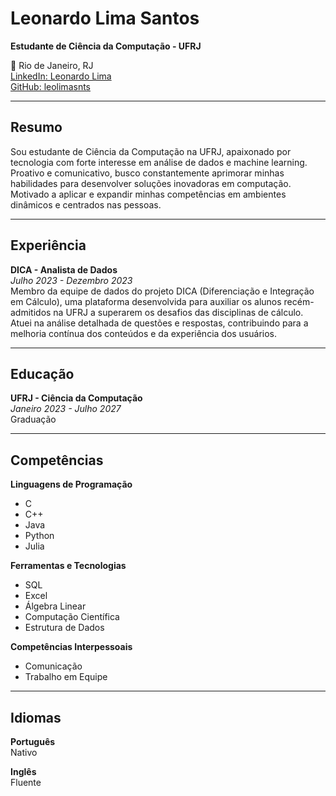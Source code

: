 # Leonardo Lima Santos

**Estudante de Ciência da Computação - UFRJ**

📍 Rio de Janeiro, RJ  
[LinkedIn: Leonardo Lima](https://www.linkedin.com/in/leonardo-lima-santos)  
[GitHub: leolimasnts](https://github.com/leolimasnts)  

---

## Resumo
Sou estudante de Ciência da Computação na UFRJ, apaixonado por tecnologia com forte interesse em análise de dados e machine learning. Proativo e comunicativo, busco constantemente aprimorar minhas habilidades para desenvolver soluções inovadoras em computação. Motivado a aplicar e expandir minhas competências em ambientes dinâmicos e centrados nas pessoas.

---

## Experiência

**DICA - Analista de Dados**  
*Julho 2023 - Dezembro 2023*  
Membro da equipe de dados do projeto DICA (Diferenciação e Integração em Cálculo), uma plataforma desenvolvida para auxiliar os alunos recém-admitidos na UFRJ a superarem os desafios das disciplinas de cálculo. Atuei na análise detalhada de questões e respostas, contribuindo para a melhoria contínua dos conteúdos e da experiência dos usuários.

---

## Educação

**UFRJ - Ciência da Computação**  
*Janeiro 2023 - Julho 2027*  
Graduação

---

## Competências

**Linguagens de Programação**  
- C
- C++
- Java
- Python
- Julia

**Ferramentas e Tecnologias**  
- SQL
- Excel
- Álgebra Linear
- Computação Científica
- Estrutura de Dados

**Competências Interpessoais**  
- Comunicação
- Trabalho em Equipe

---

## Idiomas

**Português**  
Nativo

**Inglês**  
Fluente
